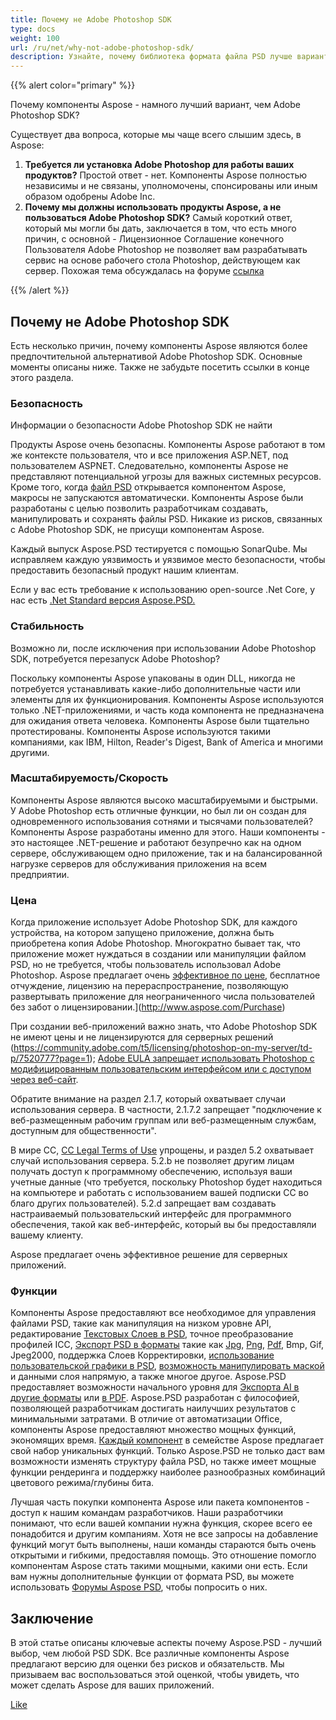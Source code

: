 ```yaml
---
title: Почему не Adobe Photoshop SDK
type: docs
weight: 100
url: /ru/net/why-not-adobe-photoshop-sdk/
description: Узнайте, почему библиотека формата файла PSD лучше варианта, чем Adobe Photoshop SDK, сравнивайте безопасность, стабильность, масштабируемость, функции обоих.
---
```


{{% alert color="primary" %}}


Почему компоненты Aspose - намного лучший вариант, чем Adobe Photoshop SDK?

Существует два вопроса, которые мы чаще всего слышим здесь, в Aspose:

1. **Требуется ли установка Adobe Photoshop для работы ваших продуктов?**
    Простой ответ - нет. Компоненты Aspose полностью независимы и не связаны, уполномочены, спонсированы или иным образом одобрены Adobe Inc.
1. **Почему мы должны использовать продукты Aspose, а не пользоваться Adobe Photoshop SDK?**
    Самый короткий ответ, который мы могли бы дать, заключается в том, что есть много причин, с основной - Лицензионное Соглашение конечного Пользователя Adobe Photoshop не позволяет вам разрабатывать сервис на основе рабочего стола Photoshop, действующем как сервер. Похожая тема обсуждалась на форуме [ссылка](https://community.adobe.com/t5/licensing/photoshop-on-my-server/td-p/7520777?page=1)

{{% /alert %}}
## **Почему не Adobe Photoshop SDK**
Есть несколько причин, почему компоненты Aspose являются более предпочтительной альтернативой Adobe Photoshop SDK. Основные моменты описаны ниже. Также не забудьте посетить ссылки в конце этого раздела.
### **Безопасность**
Информации о безопасности Adobe Photoshop SDK не найти

Продукты Aspose очень безопасны. Компоненты Aspose работают в том же контексте пользователя, что и все приложения ASP.NET, под пользователем ASPNET. Следовательно, компоненты Aspose не представляют потенциальной угрозы для важных системных ресурсов. Кроме того, когда [файл PSD](/psd/net/psd-file/) открывается компонентом Aspose, макросы не запускаются автоматически. Компоненты Aspose были разработаны с целью позволить разработчикам создавать, манипулировать и сохранять файлы PSD. Никакие из рисков, связанных с Adobe Photoshop SDK, не присущи компонентам Aspose.

Каждый выпуск Aspose.PSD тестируется с помощью SonarQube. Мы исправляем каждую уязвимость и уязвимое место безопасности, чтобы предоставить безопасный продукт нашим клиентам.

Если у вас есть требование к использованию open-source .Net Core, у нас есть [.Net Standard версия Aspose.PSD.](/psd/net/installation/)
### **Стабильность**
Возможно ли, после исключения при использовании Adobe Photoshop SDK, потребуется перезапуск Adobe Photoshop?

Поскольку компоненты Aspose упакованы в один DLL, никогда не потребуется устанавливать какие-либо дополнительные части или элементы для их функционирования. Компоненты Aspose используются только .NET-приложениями, и часть кода компонента не предназначена для ожидания ответа человека. Компоненты Aspose были тщательно протестированы. Компоненты Aspose используются такими компаниями, как IBM, Hilton, Reader's Digest, Bank of America и многими другими.
### **Масштабируемость/Скорость**
Компоненты Aspose являются высоко масштабируемыми и быстрыми. У Adobe Photoshop есть отличные функции, но был ли он создан для одновременного использования сотнями и тысячами пользователей? Компоненты Aspose разработаны именно для этого. Наши компоненты - это настоящее .NET-решение и работают безупречно как на одном сервере, обслуживающем одно приложение, так и на балансированной нагрузке серверов для обслуживания приложения на всем предприятии.
### **Цена**
Когда приложение использует Adobe Photoshop SDK, для каждого устройства, на котором запущено приложение, должна быть приобретена копия Adobe Photoshop. Многократно бывает так, что приложение может нуждаться в создании или манипуляции файлом PSD, но не требуется, чтобы пользователь использовал Adobe Photoshop. Aspose предлагает очень [эффективное по цене](https://purchase.aspose.com/pricing/psd), бесплатное отчуждение, лицензию на перераспространение, позволяющую развертывать приложение для неограниченного числа пользователей без забот о лицензировании.](http://www.aspose.com/Purchase)

При создании веб-приложений важно знать, что Adobe Photoshop SDK не имеют цены и не лицензируются для серверных решений (https://community.adobe.com/t5/licensing/photoshop-on-my-server/td-p/7520777?page=1); [Adobe EULA запрещает использовать Photoshop с модифицированным пользовательским интерфейсом или с доступом через веб-сайт](https://www.adobe.com/content/dam/acom/en/legal/licenses-terms/pdf/CS6.pdf).

Обратите внимание на раздел 2.1.7, который охватывает случаи использования сервера. В частности, 2.1.7.2 запрещает "подключение к веб-размещенным рабочим группам или веб-размещенным службам, доступным для общественности".

В мире CC, [CC Legal Terms of Use](http://www.adobe.com/legal/terms.html) упрощены, и раздел 5.2 охватывает случай использования сервера. 5.2.b не позволяет другим лицам получать доступ к программному обеспечению, используя ваши учетные данные (что требуется, поскольку Photoshop будет находиться на компьютере и работать с использованием вашей подписки CC во благо других пользователей). 5.2.d запрещает вам создавать настраиваемый пользовательский интерфейс для программного обеспечения, такой как веб-интерфейс, который вы бы предоставляли вашему клиенту.

Aspose предлагает очень эффективное решение для серверных приложений.
### **Функции**
Компоненты Aspose предоставляют все необходимое для управления файлами PSD, такие как манипуляция на низком уровне API, редактирование [Текстовых Слоев в PSD](/psd/net/working-with-text-layers/), точное преобразование профилей ICC, [Экспорт PSD в форматы](/psd/net/converting-psd-image-to-raster-format/) такие как [Jpg](/psd/net/psd-to-jpg/), [Png](/psd/net/psd-to-png/), [Pdf](/psd/net/psd-to-pdf/), Bmp, Gif, Jpeg2000, поддержка Слоев Корректировки, [использование пользовательской графики в PSD](/psd/net/drawing-images-using-graphics/), [возможность манипулировать маской](/psd/net/layer-vector-mask/) и данными слоя напрямую, а также многое другое. Aspose.PSD предоставляет возможности начального уровня для [Экспорта AI в другие форматы](/psd/net/converting-ai-image-to-raster-format/) или [в PDF](/psd/net/ai-to-pdf/). Aspose.PSD разработан с философией, позволяющей разработчикам достигать наилучших результатов с минимальными затратами. В отличие от автоматизации Office, компоненты Aspose предоставляют множество мощных функций, экономящих время. [Каждый компонент](https://products.aspose.com/total) в семействе Aspose предлагает свой набор уникальных функций. Только Aspose.PSD не только даст вам возможности изменять структуру файла PSD, но также имеет мощные функции рендеринга и поддержку наиболее разнообразных комбинаций цветового режима/глубины бита.

Лучшая часть покупки компонента Aspose или пакета компонентов - доступ к нашим командам разработчиков. Наши разработчики понимают, что если вашей компании нужна функция, скорее всего ее понадобится и другим компаниям. Хотя не все запросы на добавление функций могут быть выполнены, наши команды стараются быть очень открытыми и гибкими, предоставляя помощь. Это отношение помогло компонентам Aspose стать такими мощными, какими они есть. Если вам нужны дополнительные функции от формата PSD, вы можете использовать [Форумы Aspose PSD](https://forum.aspose.com/c/psd), чтобы попросить о них.
## **Заключение**


В этой статье описаны ключевые аспекты почему Aspose.PSD - лучший выбор, чем любой PSD SDK. Все различные компоненты Aspose предлагают версию для оценки без рисков и обязательств. Мы призываем вас воспользоваться этой оценкой, чтобы увидеть, что может сделать Aspose для ваших приложений.

[Like](https://docs.aspose.com/display/wordsnet/Why+not+Automation) 
